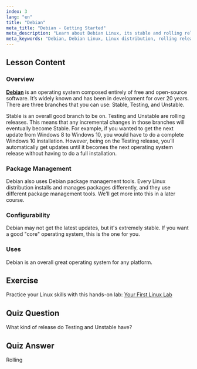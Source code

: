 ```yaml
---
index: 3
lang: "en"
title: "Debian"
meta_title: "Debian - Getting Started"
meta_description: "Learn about Debian Linux, its stable and rolling releases, and package management. Discover why Debian is a great core OS for beginners and intermediate users."
meta_keywords: "Debian, Debian Linux, Linux distribution, rolling release, package management, Linux tutorial, beginner Linux, Linux guide"
---
```


## Lesson Content

### Overview

[**Debian**](https://www.debian.org)  is an operating system composed entirely of free and open-source software. It’s widely known and has been in development for over 20 years. There are three branches that you can use: Stable, Testing, and Unstable.

Stable is an overall good branch to be on. Testing and Unstable are rolling releases. This means that any incremental changes in those branches will eventually become Stable. For example, if you wanted to get the next update from Windows 8 to Windows 10, you would have to do a complete Windows 10 installation. However, being on the Testing release, you’ll automatically get updates until it becomes the next operating system release without having to do a full installation.

### Package Management

Debian also uses Debian package management tools. Every Linux distribution installs and manages packages differently, and they use different package management tools. We’ll get more into this in a later course.

### Configurability

Debian may not get the latest updates, but it's extremely stable. If you want a good "core" operating system, this is the one for you.

### Uses

Debian is an overall great operating system for any platform.

## Exercise

Practice your Linux skills with this hands-on lab: [Your First Linux Lab](https://labex.io/labs/linux-your-first-linux-lab-270253)

## Quiz Question

What kind of release do Testing and Unstable have?

## Quiz Answer

Rolling
